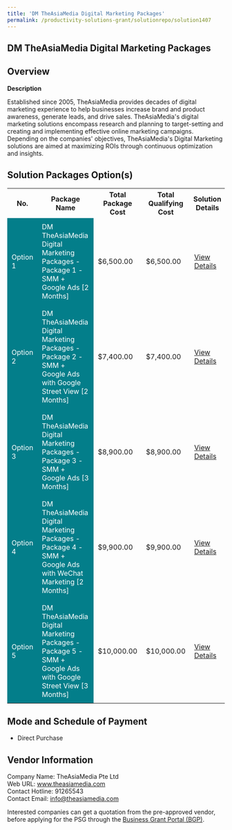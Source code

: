 ```yaml
---
title: 'DM TheAsiaMedia Digital Marketing Packages'
permalink: /productivity-solutions-grant/solutionrepo/solution1407
---
```


## DM TheAsiaMedia Digital Marketing Packages

## Overview

**Description**

Established since 2005, TheAsiaMedia provides decades of digital marketing experience to help businesses increase brand and product awareness, generate leads, and drive sales. TheAsiaMedia's digital marketing solutions encompass research and planning to target-setting and creating and implementing effective online marketing campaigns. Depending on the companies' objectives, TheAsiaMedia's Digital Marketing solutions are aimed at maximizing ROIs through continuous optimization and insights.

## Solution Packages Option(s)

<table>
<tr>
<th><b>No.</b></th>
<th><b>Package Name</b></th>
<th><b>Total Package Cost</b></th>
<th><b>Total Qualifying Cost</b></th>
<th><b>Solution Details</b></th>
</tr>
<tr>
<td style='padding: 10px; background-color: #037E8A; color: #FFFFFF;'>Option 1</td>
<td style='padding: 10px; background-color: #037E8A; color: #FFFFFF;'>DM TheAsiaMedia Digital Marketing Packages - Package 1 - SMM + Google Ads  [2 Months]</td>
<td style='padding: 10px;'>$6,500.00</td>
<td style='padding: 10px;'>$6,500.00</td>
<td style='padding: 10px;'><a href='/images/psg/TheAsiaMedia_Desensitised_Annex_3_Part_1.pdf' target='_blank'>View Details</a></td>
</tr>
<tr>
<td style='padding: 10px; background-color: #037E8A; color: #FFFFFF;'>Option 2</td>
<td style='padding: 10px; background-color: #037E8A; color: #FFFFFF;'>DM TheAsiaMedia Digital Marketing Packages - Package 2 - SMM + Google Ads with Google Street View [2 Months]</td>
<td style='padding: 10px;'>$7,400.00</td>
<td style='padding: 10px;'>$7,400.00</td>
<td style='padding: 10px;'><a href='/images/psg/TheAsiaMedia_Desensitised_Annex_3_Part_2.pdf' target='_blank'>View Details</a></td>
</tr>
<tr>
<td style='padding: 10px; background-color: #037E8A; color: #FFFFFF;'>Option 3</td>
<td style='padding: 10px; background-color: #037E8A; color: #FFFFFF;'>DM TheAsiaMedia Digital Marketing Packages - Package 3 - SMM + Google Ads [3 Months]</td>
<td style='padding: 10px;'>$8,900.00</td>
<td style='padding: 10px;'>$8,900.00</td>
<td style='padding: 10px;'><a href='/images/psg/TheAsiaMedia_Desensitised_Annex_3_Part_3.pdf' target='_blank'>View Details</a></td>
</tr>
<tr>
<td style='padding: 10px; background-color: #037E8A; color: #FFFFFF;'>Option 4</td>
<td style='padding: 10px; background-color: #037E8A; color: #FFFFFF;'>DM TheAsiaMedia Digital Marketing Packages - Package 4 - SMM + Google Ads with WeChat Marketing [2 Months]</td>
<td style='padding: 10px;'>$9,900.00</td>
<td style='padding: 10px;'>$9,900.00</td>
<td style='padding: 10px;'><a href='/images/psg/TheAsiaMedia_Desensitised_Annex_3_Part_4.pdf' target='_blank'>View Details</a></td>
</tr>
<tr>
<td style='padding: 10px; background-color: #037E8A; color: #FFFFFF;'>Option 5</td>
<td style='padding: 10px; background-color: #037E8A; color: #FFFFFF;'>DM TheAsiaMedia Digital Marketing Packages - Package 5 - SMM + Google Ads with Google Street View [3 Months]</td>
<td style='padding: 10px;'>$10,000.00</td>
<td style='padding: 10px;'>$10,000.00</td>
<td style='padding: 10px;'><a href='/images/psg/TheAsiaMedia_Desensitised_Annex_3_Part_5.pdf' target='_blank'>View Details</a></td>
</tr>
</table>

## Mode and Schedule of Payment

 - Direct Purchase

## Vendor Information

 Company Name: TheAsiaMedia Pte Ltd<br>Web URL: www.theasiamedia.com <br>Contact Hotline: 91265543 <br>Contact Email: info@theasiamedia.com <br>

Interested companies can get a quotation from the pre-approved vendor, before applying for the PSG through the <a href='https://www.businessgrants.gov.sg/' target='_blank' rel='noopener'>Business Grant Portal (BGP)</a>.

<script src="/jquery/resize-tables.js"></script>
